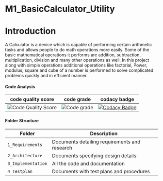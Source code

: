 # M1_BasicCalculator_Utility

# Introduction

A Calculator is a device which is capable of performing certain arithmetic tasks and allows people to do math operations more easily. Some of the basic mathematical operations it performs are addition, subtraction, multiplication, division and many other operations as well.
In this project along with simple operations additional operations like factorial, Power, modulus, square and cube of a number is performed to solve complicated problems quickly and in efficient manner.

#### Code Analysis

code quality score | code grade | codacy badge |
|--------------------|------------|----------|
| ![Code Quality Score](https://api.codiga.io/project/31074/score/svg) |![Code grade](https://api.codiga.io/project/31074/status/svg)|[![Codacy Badge](https://app.codacy.com/project/badge/Grade/c00755087dd944c68afb4cb5a6f7f8b3)](https://www.codacy.com/gh/Prajwal1261/M1_BasicCalculator_Utility/dashboard?utm_source=github.com&amp;utm_medium=referral&amp;utm_content=Prajwal1261/M1_BasicCalculator_Utility&amp;utm_campaign=Badge_Grade)|

#### Folder Structure
Folder             | Description
-------------------| -----------------------------------------
`1_Requirements`   | Documents detailing requirements and research
`2_Architecture`         | Documents specifying design details
`3_Implementation` | All the code and documentation
`4_Testplan`      | Documents with test plans and procedures

